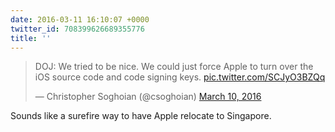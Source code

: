 ```yaml
---
date: 2016-03-11 16:10:07 +0000
twitter_id: 708399626689355776
title: ''
---
```


<blockquote class="twitter-tweet"><p lang="en" dir="ltr">DOJ: We tried to be nice. We could just force Apple to turn over the iOS source code and code signing keys. <a href="https://t.co/SCJyO3BZQq">pic.twitter.com/SCJyO3BZQq</a></p>&mdash; Christopher Soghoian (@csoghoian) <a href="https://twitter.com/csoghoian/status/708078386430812164?ref_src=twsrc%5Etfw">March 10, 2016</a></blockquote>
<script async src="https://platform.twitter.com/widgets.js" charset="utf-8"></script>

Sounds like a surefire way to have Apple relocate to Singapore. 
